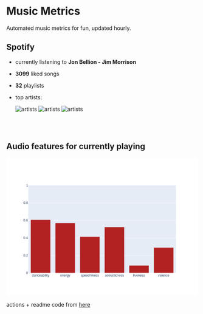 # Music Metrics

Automated music metrics for fun, updated hourly.

## Spotify

- currently listening to **Jon Bellion - Jim Morrison**

- **3099** liked songs
- **32** playlists

- top artists: 

    ![artists](https://i.scdn.co/image/ab6761610000f1780db925ebb68f5655f2c53e1e) ![artists](https://i.scdn.co/image/ab6761610000f1785cc7aca0b30b4214a4dc154e) ![artists](https://i.scdn.co/image/ac0a244c45f25b7d177bbe629c30565fe0768f14)

<br></br>

## Audio features for currently playing

![feature spread](figures/auto.png)

actions + readme code from [here](https://github.com/gargakshit/gargakshit)
